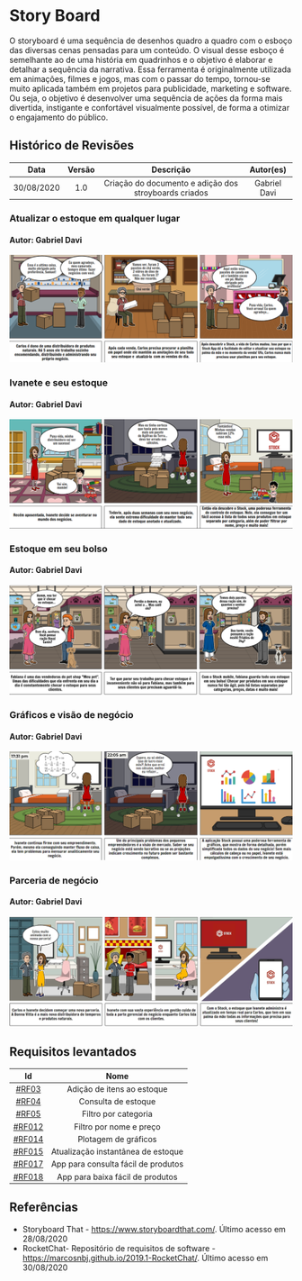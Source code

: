 # Story Board

O storyboard é uma sequência de desenhos quadro a quadro com o esboço das diversas cenas pensadas para um conteúdo. O visual desse esboço é semelhante ao de uma história em quadrinhos e o objetivo é elaborar e detalhar a sequência da narrativa. Essa ferramenta é originalmente utilizada em animações, filmes e jogos, mas com o passar do tempo, tornou-se muito aplicada também em projetos para publicidade, marketing e software. Ou seja, o objetivo é desenvolver uma sequência de ações da forma mais divertida, instigante e confortável visualmente possível, de forma a otimizar o engajamento do público.

## Histórico de Revisões

|    Data    | Versão |                       Descrição                       |  Autor(es)   |
| :--------: | :----: | :---------------------------------------------------: | :----------: |
| 30/08/2020 |  1.0   | Criação do documento e adição dos stroyboards criados | Gabriel Davi |

### Atualizar o estoque em qualquer lugar

#### Autor: Gabriel Davi

![SB1](../assets/img/storyboards/SB1_GabrielDavi.png)

### Ivanete e seu estoque

#### Autor: Gabriel Davi

![SB2](../assets/img/storyboards/SB2_GabrielDavi.png)

### Estoque em seu bolso

#### Autor: Gabriel Davi

![SB3](../assets/img/storyboards/SB3_GabrielDavi.png)

### Gráficos e visão de negócio

#### Autor: Gabriel Davi

![SB4](../assets/img/storyboards/SB4_GabrielDavi.png)

### Parceria de negócio

#### Autor: Gabriel Davi

![SB5](../assets/img/storyboards/SB5_GabrielDavi.jpg)

## Requisitos levantados

|                                   Id                                   |                Nome                 |
| :--------------------------------------------------------------------: | :---------------------------------: |
| [#RF03](Elicitation/RequisitosElicitados.md?id=requisitos-funcionais)  |     Adição de itens ao estoque      |
| [#RF04](Elicitation/RequisitosElicitados.md?id=requisitos-funcionais)  |         Consulta de estoque         |
| [#RF05](Elicitation/RequisitosElicitados.md?id=requisitos-funcionais)  |        Filtro por categoria         |
| [#RF012](Elicitation/RequisitosElicitados.md?id=requisitos-funcionais) |       Filtro por nome e preço       |
| [#RF014](Elicitation/RequisitosElicitados.md?id=requisitos-funcionais) |        Plotagem de gráficos         |
| [#RF015](Elicitation/RequisitosElicitados.md?id=requisitos-funcionais) | Atualização instantânea de estoque  |
| [#RF017](Elicitation/RequisitosElicitados.md?id=requisitos-funcionais) | App para consulta fácil de produtos |
| [#RF018](Elicitation/RequisitosElicitados.md?id=requisitos-funcionais) |  App para baixa fácil de produtos   |

## Referências

- Storyboard That - <https://www.storyboardthat.com/>. Último acesso em 28/08/2020
- RocketChat- Repositório de requisitos de software - <https://marcosnbj.github.io/2019.1-RocketChat/>. Último acesso em 30/08/2020
